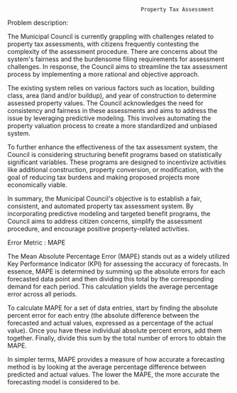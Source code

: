                                               Property Tax Assessment 

Problem description:

  The Municipal Council is currently grappling with challenges related to property tax assessments, with citizens frequently contesting the complexity of the assessment procedure. There are concerns about the system's fairness and the burdensome filing requirements for assessment challenges. In response, the Council aims to streamline the tax assessment process by implementing a more rational and objective approach.

  The existing system relies on various factors such as location, building class, area (land and/or buildup), and year of construction to determine assessed property values. The Council acknowledges the need for consistency and fairness in these assessments and aims to address the issue by leveraging predictive modeling. This involves automating the property valuation process to create a more standardized and unbiased system.

   To further enhance the effectiveness of the tax assessment system, the Council is considering structuring benefit programs based on statistically significant variables. These programs are designed to incentivize activities like additional construction, property conversion, or modification, with the goal of reducing tax burdens and making proposed projects more economically viable.

   In summary, the Municipal Council's objective is to establish a fair, consistent, and automated property tax assessment system. By incorporating predictive modeling and targeted benefit programs, the Council aims to address citizen concerns, simplify the assessment procedure, and encourage positive property-related activities.

Error Metric : MAPE

  The Mean Absolute Percentage Error (MAPE) stands out as a widely utilized Key Performance Indicator (KPI) for assessing the accuracy of forecasts. In essence, MAPE is determined by summing up the absolute errors for each forecasted data point and then dividing this total by the corresponding demand for each period. This calculation yields the average percentage error across all periods.

  To calculate MAPE for a set of data entries, start by finding the absolute percent error for each entry (the absolute difference between the forecasted and actual values, expressed as a percentage of the actual value). Once you have these individual absolute percent errors, add them together. Finally, divide this sum by the total number of errors to obtain the MAPE.

  In simpler terms, MAPE provides a measure of how accurate a forecasting method is by looking at the average percentage difference between predicted and actual values. The lower the MAPE, the more accurate the forecasting model is considered to be.
